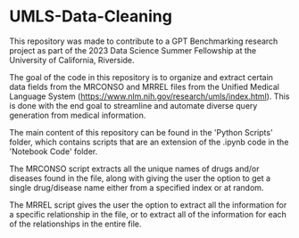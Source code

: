 # UMLS-Data-Cleaning

This repository was made to contribute to a GPT Benchmarking research project as part of the 2023 Data Science Summer Fellowship at the University of California, Riverside. 

The goal of the code in this repository is to organize and extract certain data fields from the MRCONSO and MRREL files from the Unified Medical Language System (https://www.nlm.nih.gov/research/umls/index.html).
This is done with the end goal to streamline and automate diverse query generation from medical information. 

The main content of this repository can be found in the 'Python Scripts' folder, which contains scripts that are an extension of the .ipynb code in the 'Notebook Code' folder.

The MRCONSO script extracts all the unique names of drugs and/or diseases found in the file, along with giving the user the option to get a single drug/disease name either from a specified index or at random.

The MRREL script gives the user the option to extract all the information for a specific relationship in the file, or to extract all of the information for each of the relationships in the entire file. 
